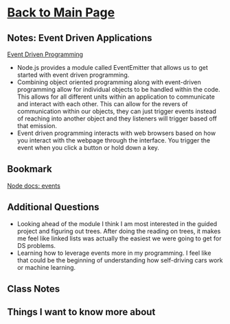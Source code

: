 # [Back to Main Page](https://reecerenninger.github.io/reading-notes/)

## Notes: Event Driven Applications

[Event Driven Programming](https://www.digitalocean.com/community/tutorials/nodejs-event-driven-programming)

- Node.js provides a module called EventEmitter that allows us to get started with event driven programming.
- Combining object oriented programming along with event-driven programming allow for individual objects to be handled within the code.  This allows for all different units within an application to communicate and interact with each other. This can allow for the revers of communication within our objects, they can just trigger events instead of reaching into another object and they listeners will trigger based off that emission.
- Event driven programming interacts with web browsers based on how you interact with the webpage through the interface. You trigger the event when you click a button or hold down a key.

## Bookmark

[Node docs: events](https://nodejs.org/api/events.html)

## Additional Questions

- Looking ahead of the module I think I am most interested in the guided project and figuring out trees. After doing the reading on trees, it makes me feel like linked lists was actually the easiest we were going to get for DS problems.
- Learning how to leverage events more in my programming.  I feel like that could be the beginning of understanding how self-driving cars work or machine learning.

## Class Notes

## Things I want to know more about
